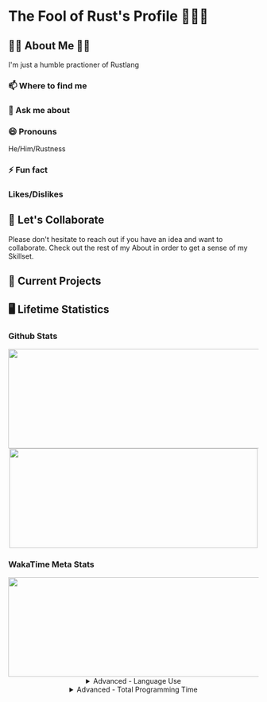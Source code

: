 <h1> The Fool of Rust's Profile 🙌🦀🙌 </h1>

<!-- ============================ -->
<!-- About Section -->
<h2>👑🧔 About Me 🦀👑</h2>
	<!-- ========== -->
    <!-- Description-->
    <p> I'm just a humble practioner of Rustlang</p>

  <div>
	<!-- ================== -->
	<!-- Contact Information-->
    <h3> 📫 Where to find me </h3>
	<!-- ================== -->
    <!-- What to say to message me.-->
	<h3> 💬 Ask me about </h3>
	<!-- ================== -->
    <!-- Attack Helicopter protocol L-O-420691337-l -->
    <h3> 😄 Pronouns </h3>
	    <p>He/Him/Rustness</p>
	<!-- ================== -->
    <!-- The Actual About me -->
    <h3> ⚡ Fun fact </h3>
	<!-- ================== -->
    <!-- Piros the 3rd likes/dislikes from .hack//gu vol 3. -->
    <h3>Likes/Dislikes</h3>
  </div>

<!-- ============================ -->
<!-- Collaborative Efforts -->
<h2> 👯 Let's Collaborate </h2>
  <div>
    <p> Please don't hesitate to reach out if you have an idea and want to collaborate. Check out the rest of my About in order to get a sense of my Skillset. </p>  
  </div>

<!-- ============================ -->
<!-- What I’m currently working on -->
<h2>🔭 Current Projects </h2>

<!-- ============================ -->
<!-- Dev Stats -->
<h2> 🖥️ Lifetime Statistics </h2>
	<!-- ============================ -->
	<h3>Github Stats</h3>
	<div display="flex" align="center">
		<a href="https://github-readme-stats-nine-xi.vercel.app/api?username=JonTDean&count_private=true&show_icons=true&theme=vision-friendly-dark">
		  <img align="center" width="550" height="200" margin="0" padding="0" src="https://github-readme-stats-nine-xi.vercel.app/api?username=JonTDean&count_private=true&show_icons=true&theme=maroongold" />
		</a>
		<a href="https://github-readme-stats-nine-xi.vercel.app/api/top-langs/?username=JonTDean&layout=compact&theme=vision-friendly-dark">
		  <img align="center" width="500" height="200" margin="0" padding="0" src="https://github-readme-stats-nine-xi.vercel.app/api/top-langs/?username=JonTDean&layout=compact&theme=maroongold" />
		</a>
	</div>
	<!-- ============================ -->
	<h3> WakaTime Meta Stats </h3>
	<div display="flex" align="center">
		<div display="flex" align="center">
			<a href="https://github-readme-stats-nine-xi.vercel.app/api?username=JonTDean&count_private=true&show_icons=true&theme=vision-friendly-dark">
			  	<img align="center" width="700" height="200" margin="0" padding="0" src="https://github-readme-stats-nine-xi.vercel.app/api/wakatime?username=JonTDean&theme=maroongold" />
			</a>
		</div>
		<details>
			<summary>
				Advanced - Language Use
			</summary>
			<div align="center">
				<a href="https://wakatime.com"><img src="https://wakatime.com/share/@JonTDean/06af77bd-e25a-4e74-97c8-f8e6e8690e22.png" /></a>
			</div>
		</details>
		<details>
			<summary>
				Advanced - Total Programming Time
			</summary>
			<div align="center">
				<a href="https://wakatime.com"><img src="https://wakatime.com/share/@JonTDean/14f1dc61-556d-4df0-9488-e6fa519fde70.png" /></a>
			</div>
		</details>
	</div>
<!-- ============================ -->
<!-- ============================ -->
<!-- ============================ -->

<!--

- 🌱 I’m currently learning ...



- 🤔 I’m looking for help with ...

-->

